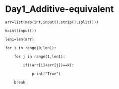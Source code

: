 # Day1_Additive-equivalent

    arr=list(map(int,input().strip().split()))

    k=int(input())

    len1=len(arr)

    for i in range(0,len1):

        for j in range(1,len1):

            if((arr[i]+arr[j])==k):

                print("True")

        break
